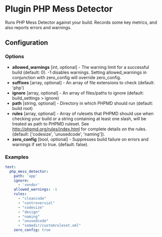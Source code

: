 Plugin PHP Mess Detector
========================

Runs PHP Mess Detector against your build. Records some key metrics, and also reports errors and warnings.

Configuration
-------------

### Options

- **allowed_warnings** [int, optional] - The warning limit for a successful build (default: 0). -1 disables warnings. 
Setting allowed_warnings in conjunction with zero_config will override zero_config.
- **suffixes** [array, optional] - An array of file extensions to check (default: 'php')
- **ignore** [array, optional] - An array of files/paths to ignore (default: build_settings > ignore)
- **path** [string, optional] - Directory in which PHPMD should run (default: build root)
- **rules** [array, optional] - Array of rulesets that PHPMD should use when checking your build or a string containing 
at least one slash, will be treated as path to PHPMD ruleset. See http://phpmd.org/rules/index.html for complete 
details on the rules. (default: ['codesize', 'unusedcode', 'naming']).
- **zero_config** [bool, optional] - Suppresses build failure on errors and warnings if set to true. (default: false).

### Examples

```yml
test:
  php_mess_detector:
    path: 'app'
    ignore:
      - 'vendor'
    allowed_warnings: -1
    rules:
      - "cleancode"
      - "controversial"
      - "codesize"
      - "design"
      - "naming"
      - "unusedcode"
      - "somedir/customruleset.xml"
    zero_config: true
```
